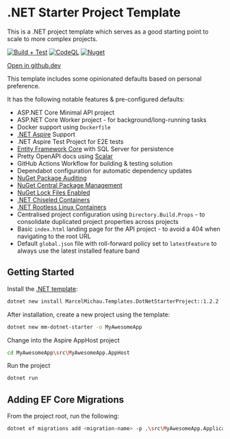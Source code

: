 # .NET Starter Project Template

This is a .NET project template which serves as a good starting point to scale to more complex projects.

[![Build + Test](https://github.com/MarcelMichau/dotnet-starter-project-template/actions/workflows/build-test.yml/badge.svg)](https://github.com/MarcelMichau/dotnet-starter-project-template/actions/workflows/build-test.yml)
[![CodeQL](https://github.com/MarcelMichau/dotnet-starter-project-template/actions/workflows/github-code-scanning/codeql/badge.svg)](https://github.com/MarcelMichau/dotnet-starter-project-template/actions/workflows/github-code-scanning/codeql)
[![Nuget](https://img.shields.io/nuget/v/MarcelMichau.Templates.DotNetStarterProject?label=NuGet)](https://www.nuget.org/packages/MarcelMichau.Templates.DotNetStarterProject)

[Open in github.dev](https://github.dev/MarcelMichau/dotnet-starter-project-template)

This template includes some opinionated defaults based on personal preference.

It has the following notable features & pre-configured defaults:

- ASP.NET Core Minimal API project
- ASP.NET Core Worker project - for background/long-running tasks
- Docker support using `Dockerfile`
- [.NET Aspire](https://learn.microsoft.com/en-us/dotnet/aspire/get-started/aspire-overview) Support
- .NET Aspire Test Project for E2E tests
- [Entity Framework Core](https://docs.microsoft.com/en-us/ef/core/) with SQL Server for persistence
- Pretty OpenAPI docs using [Scalar](https://github.com/scalar/scalar)
- GitHub Actions Workflow for building & testing solution
- Dependabot configuration for automatic dependency updates
- [NuGet Package Auditing](https://learn.microsoft.com/en-us/nuget/concepts/auditing-packages)
- [NuGet Central Package Management](https://learn.microsoft.com/en-us/nuget/consume-packages/Central-Package-Management)
- [NuGet Lock Files Enabled](https://learn.microsoft.com/en-us/nuget/consume-packages/package-references-in-project-files#enabling-the-lock-file)
- [.NET Chiseled Containers](https://devblogs.microsoft.com/dotnet/announcing-dotnet-chiseled-containers/)
- [.NET Rootless Linux Containers](https://devblogs.microsoft.com/dotnet/securing-containers-with-rootless/)
- Centralised project configuration using `Directory.Build.Props` - to consolidate duplicated project properties across projects
- Basic `index.html` landing page for the API project - to avoid a 404 when navigating to the root URL
- Default `global.json` file with roll-forward policy set to `latestFeature` to always use the latest installed feature band

## Getting Started

Install the [.NET template](https://www.nuget.org/packages/MarcelMichau.Templates.DotNetStarterProject):
```bash
dotnet new install MarcelMichau.Templates.DotNetStarterProject::1.2.2
```

After installation, create a new project using the template:
```bash
dotnet new mm-dotnet-starter -o MyAwesomeApp
```

Change into the Aspire AppHost project
```bash
cd MyAwesomeApp\src\MyAwesomeApp.AppHost
```

Run the project
```bash
dotnet run
```

## Adding EF Core Migrations

From the project root, run the following:
```bash
dotnet ef migrations add <migration-name> -p .\src\MyAwesomeApp.Application\ -s .\src\MyAwesomeApp.Api\ -o Infrastructure\Persistence\Migrations
```